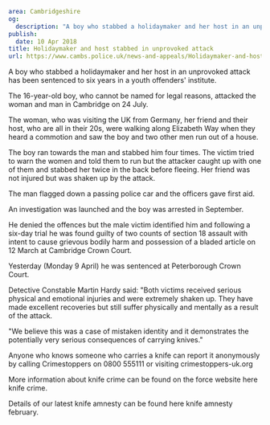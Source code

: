 ```yaml
area: Cambridgeshire
og:
  description: "A boy who stabbed a holidaymaker and her host in an unprovoked attack has been sentenced to six years in a youth offenders\u2019 institute."
publish:
  date: 10 Apr 2018
title: Holidaymaker and host stabbed in unprovoked attack
url: https://www.cambs.police.uk/news-and-appeals/Holidaymaker-and-host-stabbed
```

A boy who stabbed a holidaymaker and her host in an unprovoked attack has been sentenced to six years in a youth offenders' institute.

The 16-year-old boy, who cannot be named for legal reasons, attacked the woman and man in Cambridge on 24 July.

The woman, who was visiting the UK from Germany, her friend and their host, who are all in their 20s, were walking along Elizabeth Way when they heard a commotion and saw the boy and two other men run out of a house.

The boy ran towards the man and stabbed him four times. The victim tried to warn the women and told them to run but the attacker caught up with one of them and stabbed her twice in the back before fleeing. Her friend was not injured but was shaken up by the attack.

The man flagged down a passing police car and the officers gave first aid.

An investigation was launched and the boy was arrested in September.

He denied the offences but the male victim identified him and following a six-day trial he was found guilty of two counts of section 18 assault with intent to cause grievous bodily harm and possession of a bladed article on 12 March at Cambridge Crown Court.

Yesterday (Monday 9 April) he was sentenced at Peterborough Crown Court.

Detective Constable Martin Hardy said: "Both victims received serious physical and emotional injuries and were extremely shaken up. They have made excellent recoveries but still suffer physically and mentally as a result of the attack.

"We believe this was a case of mistaken identity and it demonstrates the potentially very serious consequences of carrying knives."

Anyone who knows someone who carries a knife can report it anonymously by calling Crimestoppers on 0800 555111 or visiting crimestoppers-uk.org

More information about knife crime can be found on the force website here knife crime.

Details of our latest knife amnesty can be found here knife amnesty february.
